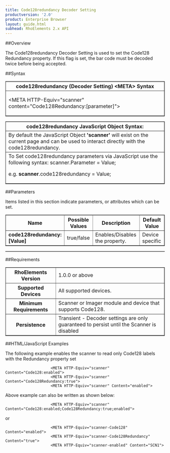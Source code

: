 ```yaml
---
title: Code128redundancy Decoder Setting
productversion: '2.0'
product: Enterprise Browser
layout: guide.html
subhead: RhoElements 2.x API
---
```


##Overview

The Code128redundancy Decoder Setting is used to set the Code128 Redundancy property. If this flag is set, the bar code must be decoded twice before being accepted.

##Syntax

<table class="facelift" style="width:100%" border="1" padding="5px"> <tr><th class="tableHeading">code128redundancy (Decoder Setting) &lt;META&gt; Syntax
</th></tr><tr><td class="clsSyntaxCells clsOddRow"><p>&lt;META HTTP-Equiv="scanner" content="Code128Redundancy:[parameter]"&gt;</p></td></tr></table>
<table class="facelift" style="width:100%" border="1" padding="5px"> <tr><th class="tableHeading">code128redundancy JavaScript Object Syntax:</th></tr><tr><td class="clsSyntaxCells clsOddRow">
By default the JavaScript Object <b>'scanner'</b> will exist on the current page and can be used to interact directly with the code128redundancy.
</td></tr><tr><td class="clsSyntaxCells clsEvenRow">
To Set code128redundancy parameters via JavaScript use the following syntax: scanner.Parameter = Value;
<P />e.g. <b>scanner</b>.code128redundancy = Value;
</td></tr></table>

##Parameters


Items listed in this section indicate parameters, or attributes which can be set.
<table class="facelift" style="width:100%" border="1" padding="5px"> <col width="20%" /><col width="20%" /><col width="38%" /><col width="22%" /><tr><th class="tableHeading">Name</th><th class="tableHeading">Possible Values</th><th class="tableHeading">Description</th><th class="tableHeading">Default Value</th></tr><tr><td class="clsSyntaxCells clsOddRow"><b>code128redundancy:[Value]
</b></td><td class="clsSyntaxCells clsOddRow">true/false</td><td class="clsSyntaxCells clsOddRow">Enables/Disables the property.</td><td class="clsSyntaxCells clsOddRow">Device specific</td></tr></table>
<table class="facelift" style="width:100%" border="1" padding="5px"> <col width="78%" /><col width="8%" /><col width="1%" /><col width="5%" /><col width="1%" /><col width="5%" /><col width="2%" /></table>





##Requirements

<table class="facelift" style="width:100%" border="1" padding="5px"> <tr><th class="tableHeading">RhoElements Version</th><td class="clsSyntaxCell clsEvenRow">1.0.0 or above
</td></tr><tr><th class="tableHeading">Supported Devices</th><td class="clsSyntaxCell clsOddRow">All supported devices.</td></tr><tr><th class="tableHeading">Minimum Requirements</th><td class="clsSyntaxCell clsOddRow">Scanner or Imager module and device that supports Code128.</td></tr><tr><th class="tableHeading">Persistence</th><td class="clsSyntaxCell clsEvenRow">Transient - Decoder settings are only guaranteed to persist until the Scanner is disabled</td></tr></table>


##HTML/JavaScript Examples

The following example enables the scanner to read only Code128 labels with the Redundancy property set

						<META HTTP-Equiv="scanner" Content="Code128:enabled">
						<META HTTP-Equiv="scanner" Content="Code128Redundancy:true">
						<META HTTP-Equiv="scanner" Content="enabled">
					
Above example can also be written as shown below:

						<META HTTP-Equiv="scanner" Content="Code128:enabled;Code128Redundancy:true;enabled">
					
or

						<META HTTP-Equiv="scanner-Code128" Content="enabled">
						<META HTTP-Equiv="scanner-Code128Redundancy" Content="true">
						<META HTTP-Equiv="scanner-enabled" Content="SCN1">
					





